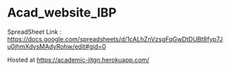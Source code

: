 # Acad_website_IBP

SpreadSheet Link : https://docs.google.com/spreadsheets/d/1cALhZnVzsgFqGwDtDUBt8fyp7Ju0jhmXdysMAdyRohw/edit#gid=0

Hosted at https://academic-iitgn.herokuapp.com/
